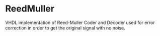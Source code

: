 # ReedMuller
VHDL implementation of Reed-Muller Coder and Decoder used for error correction in order to get the original signal with no noise.
